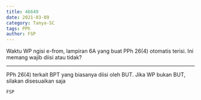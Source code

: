 ```yaml
---
title: 46649
date: 2021-03-09
category: Tanya-SC
tags: PPh
author: FSP
---
```


Waktu WP ngisi e-from, lampiran 6A yang buat PPh 26(4) otomatis terisi. Ini memang wajib diisi atau tidak?

---

PPh 26(4) terkait BPT yang biasanya diisi oleh BUT. Jika WP bukan BUT, silakan disesuaikan saja

`FSP`
